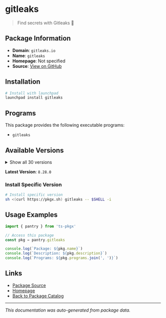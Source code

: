 # gitleaks

> Find secrets with Gitleaks 🔑

## Package Information

- **Domain**: `gitleaks.io`
- **Name**: `gitleaks`
- **Homepage**: Not specified
- **Source**: [View on GitHub](https://github.com/pkgxdev/pantry/tree/main/projects/gitleaks.io/package.yml)

## Installation

```bash
# Install with launchpad
launchpad install gitleaks
```

## Programs

This package provides the following executable programs:

- `gitleaks`

## Available Versions

<details>
<summary>Show all 30 versions</summary>

- `8.28.0`, `8.27.2`, `8.27.1`, `8.27.0`, `8.26.0`
- `8.25.1`, `8.25.0`, `8.24.3`, `8.24.2`, `8.24.0`
- `8.23.3`, `8.23.2`, `8.23.1`, `8.23.0`, `8.22.1`
- `8.22.0`, `8.21.4`, `8.21.3`, `8.21.2`, `8.21.1`
- `8.21.0`, `8.20.1`, `8.20.0`, `8.19.3`, `8.19.2`
- `8.19.1`, `8.18.4`, `8.18.3`, `8.18.2`, `8.18.1`

</details>

**Latest Version**: `8.28.0`

### Install Specific Version

```bash
# Install specific version
sh <(curl https://pkgx.sh) gitleaks -- $SHELL -i
```

## Usage Examples

```typescript
import { pantry } from 'ts-pkgx'

// Access this package
const pkg = pantry.gitleaks

console.log(`Package: ${pkg.name}`)
console.log(`Description: ${pkg.description}`)
console.log(`Programs: ${pkg.programs.join(', ')}`)
```

## Links

- [Package Source](https://github.com/pkgxdev/pantry/tree/main/projects/gitleaks.io/package.yml)
- [Homepage](#)
- [Back to Package Catalog](../../package-catalog.md)

---

*This documentation was auto-generated from package data.*
